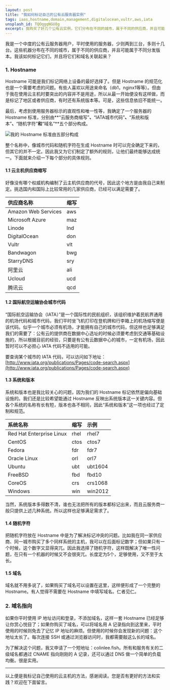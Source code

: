 ```yaml
---
layout: post
title: "我如何标记自己的公有云服务器实例"
tags: iaas,hostname,domain,management,digitalocean,vultr,aws,iata
unsplash_id: TQOqgqNGU8g
excerpt: 我购买了好几个公有云实例，它们分布在不同的城市，属于不同的供应商，并且可能有多个分发版本。我如何标记自己的公有云实例？
---
```


我是一个中度的公有云服务器用户，平时使用的服务器，少则两到三台，多则十几台。这些机器分布在不同的城市，属于不同的供应商，并且可能属于不同分发版本。我该如何标记它们，并且将它们和域名关联起来？

### 1. Hostname

Hostname 可能是我们标记网络上设备的最好选择了。但是 Hostname 的规范化也是一个需要考虑的问题。有些人喜欢以用途来命名（db1，nginx1等等）。但由于我在使用云主机时要突出的内容并不是用途，所以从最一开始便没有这样做，而是标记了地区或者供应商，有时还有系统版本等。可是，这些信息依旧不能统一。

最后，考虑到使用服务器标示的直观性和唯一性等，我确定了一个服务器的 Hostname 标准，分别由**“云服务商缩写”**、**“IATA城市代码”**、**“系统和版本”**、**“随机字符”**和**“域名”**五个部分构成。

![我的 Hostname 标准由五部分构成](http://i.imgur.com/IFvfTAZ.png)

整个名称中，像城市代码和随机字符在生成 Hostname 时可以完全确定下来的，但其它的并不一定。因此我又为它们制定了额外的规则，让他们最终能够达成统一。下面就来介绍一下每个部分的具体规则。

#### 1.1	云主机供应商缩写

好像没有哪个权威机构编制了云主机供应商的代号，因此这个地方是由我自己来制定。挑选国内和国际上比较常用的几家供应商，已经可以满足需要了。

|供应商名称|缩写|
|:--|:--|
|Amazon Web Services|aws|
|Microsoft Azure|maz|
|Linode|lnd|
|DigitalOcean|don|
|Vultr|vlt|
|Bandwagon|bwg|
|StarryDNS|sry|
|阿里云|ali|
|Ucloud|ucd|
|腾讯云|qcd|

#### 1.2 国际航空运输协会城市代码

“国际航空运输协会（IATA）”是一个国际性的民航组织，该组织维护着民航界通用的机场代码和城市代码，我们平时坐飞机打印在登机牌和行李箱上的机场缩写便是该代码。似乎一个城市必须有机场，才能拥有自己的城市代码，但这样也足够满足我们的需要了：公有云的提供商在数据中心选址的时候必须要考虑到交通等基础设施的，所以根据目前的经验，只要是有公有云数据中心的城市，一定有机场，因此暂时可以不必担心 IATA 代码不适用的可能。

要查询某个城市的 IATA 代码，可以访问如下地址：[http://www.iata.org/publications/Pages/code-search.aspx](http://www.iata.org/publications/Pages/code-search.aspx)

#### 1.3 系统和版本

系统和版本也是我比较关心的问题，因为我们的 Hostname 标记依然是偏向基础设施的。我们还是比较希望能通过 Hostname 反映出系统版本这一关键内容。但各个系统的名称有长有短，版本也各不相同，因此“系统和版本”这一项也经过了定制和规范。

|系统名称|缩写|示例|
|:--|:--|:--|
|Red Hat Enterprise Linux|rhel|rhel7|
|CentOS|ctos|ctos7|
|Fedora|fdr|fdr7|
|Oracle Linux|orl|orl7|
|Ubuntu|ubt|ubt1604|
|FreeBSD|fbd|fbd10|
|CoreOS|crs|crs1068|
|Windows|win|win2012|

当然，系统版本多得数不清，谁也无法把所有的版本都标记出来，而且云服务商一般只提供上述几种系统。所以这样也足够满足需求了。

#### 1.4 随机字符

把随机字符放在 Hostname 中是为了解决标记冲突的问题。比如我在同一家供应商、同一城市购买了多个同样系统的主机，我可以在后面标记数字；但如果只有一个时候，这个数字又显得突兀。因此我选择了随机字符，这样既解决了唯一性问题，在只有一个机器的时候又不会很突兀。长度定为5个，足够使用，又不至于太长。

#### 1.5 域名

域名就不用多说了，如果购买了域名可以设置在这里，这样便形成了一个完整的 Hostname。有人觉得不需要在 Hostname 中填写域名。仁者见仁。

### 2. 域名指向

如果你平时使用 IP 地址访问和登录，不添加域名，这样一套 Hostname 已经足够让你赏心悦目了；如果你购买了域名，可以将域名用 A 记录指向到这里来，平时使用的时候则免去了记忆 IP 地址的麻烦。但使用的时候你会发现新的问题：这个地址太长了。每次连接 SSH 或通过浏览器访问时，我都需要敲这么长的域名。

为了解决这个问题，我又申请了一个短地址：colinlee.fish。所有和服务有关的二级域名都通过 CNAME 指向刚刚的 A 记录，还可以通过 DNS 做一个简单的负载均衡。很是实用。

---

以上便是我标记自己使用的云主机的方法，感谢阅读。您是否有更好的方法和实践？欢迎在下面留言。
